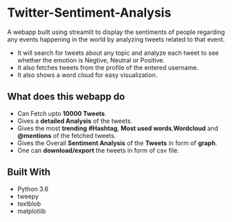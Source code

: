 # Twitter-Sentiment-Analysis
A webapp built using streamlit to display the sentiments of people regarding any events happening in the world by analyzing tweets related to that event. 

- It will search for tweets about any topic and analyze each tweet to see whether the emotion is Negtive, Neutral or Positive. 
- It also fetches tweets from the profile of the entered username.
- It also shows a word cloud for easy visualization.

## What does this webapp do
- Can Fetch upto **10000 Tweets**.
- Gives a **detailed Analysis** of the tweets.
- Gives the most **trending** **#Hashtag**, **Most used words**,**Wordcloud** and **@mentions** of the fetched tweets.
- Gives the Overall **Sentiment Analysis** of the **Tweets** in form of **graph**.
- One can **download/export** the tweets in form of csv file.

## Built With

* Python 3.6
* tweepy
* textblob
* matplotlib
